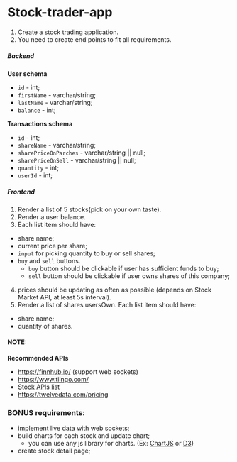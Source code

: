 # Stock-trader-app

1. Create a stock trading application.
2. You need to create end points to fit all requirements.

##### Backend

**User schema**

- `id` - int;
- `firstName` - varchar/string;
- `lastName` - varchar/string;
- `balance` - int;

**Transactions schema**

- `id` - int;
- `shareName` - varchar/string;
- `sharePriceOnParches` - varchar/string || null;
- `sharePriceOnSell` - varchar/string || null;
- `quantity` - int;
- `userId` - int;

##### Frontend

1. Render a list of 5 stocks(pick on your own taste).
2. Render a user balance.
3. Each list item should have:

- share name;
- current price per share;
- `input` for picking quantity to buy or sell shares;
- `buy` and `sell` buttons.
  - `buy` button should be clickable if user has sufficient funds to buy;
  - `sell` button should be clickable if user owns shares of this company;

4. prices should be updating as often as possible (depends on Stock Market API, at least 5s interval).
5. Render a list of shares usersOwn. Each list item should have:

- share name;
- quantity of shares.

#### NOTE:

**Recommended APIs**

- https://finnhub.io/ (support web sockets)
- https://www.tiingo.com/
- [Stock APIs list](https://medium.com/@andy.m9627/the-ultimate-guide-to-stock-market-apis-for-2020-1de6f55adbb)
- https://twelvedata.com/pricing

### BONUS requirements:

- implement live data with web sockets;
- build charts for each stock and update chart;
  - you can use any js library for charts. (Ex: [ChartJS](https://www.chartjs.org/) or [D3](https://d3js.org/))
- create stock detail page;
